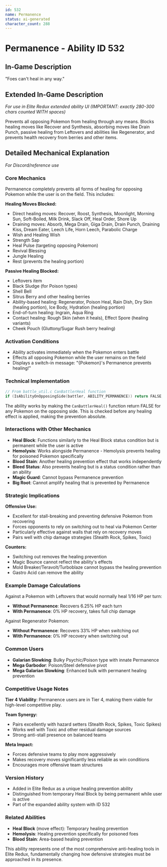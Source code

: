 ```yaml
---
id: 532
name: Permanence
status: ai-generated
character_count: 288
---
```


# Permanence - Ability ID 532

## In-Game Description
"Foes can't heal in any way."

## Extended In-Game Description
*For use in Elite Redux extended ability UI (IMPORTANT: exactly 280-300 chars counted WITH spaces)*

Prevents all opposing Pokemon from healing through any means. Blocks healing moves like Recover and Synthesis, absorbing moves like Drain Punch, passive healing from Leftovers and abilities like Regenerator, and prevents health recovery from berries and other items.

## Detailed Mechanical Explanation
*For Discord/reference use*

### Core Mechanics
Permanence completely prevents all forms of healing for opposing Pokemon while the user is on the field. This includes:

**Healing Moves Blocked:**
- Direct healing moves: Recover, Roost, Synthesis, Moonlight, Morning Sun, Soft-Boiled, Milk Drink, Slack Off, Heal Order, Shore Up
- Draining moves: Absorb, Mega Drain, Giga Drain, Drain Punch, Draining Kiss, Dream Eater, Leech Life, Horn Leech, Parabolic Charge
- Wish and Healing Wish
- Strength Sap
- Heal Pulse (targeting opposing Pokemon)
- Revival Blessing
- Jungle Healing
- Rest (prevents the healing portion)

**Passive Healing Blocked:**
- Leftovers item
- Black Sludge (for Poison types)
- Shell Bell
- Sitrus Berry and other healing berries
- Ability-based healing: Regenerator, Poison Heal, Rain Dish, Dry Skin (healing portion), Ice Body, Hydration (healing portion)
- End-of-turn healing: Ingrain, Aqua Ring
- Contact healing: Rough Skin (when it heals), Effect Spore (healing variants)
- Cheek Pouch (Gluttony/Sugar Rush berry healing)

### Activation Conditions
- Ability activates immediately when the Pokemon enters battle
- Effects all opposing Pokemon while the user remains on the field
- Displays a switch-in message: "{Pokemon}'s Permanence prevents healing!"

### Technical Implementation
```c
// From battle_util.c CanBattlerHeal function
if (IsAbilityOnOpposingSide(battler, ABILITY_PERMANENCE)) return FALSE;
```

The ability works by making the `CanBattlerHeal()` function return FALSE for any Pokemon on the opposing side. This is checked before any healing effect is applied, making the prevention absolute.

### Interactions with Other Mechanics
- **Heal Block**: Functions similarly to the Heal Block status condition but is permanent while the user is active
- **Hemolysis**: Works alongside Permanence - Hemolysis prevents healing for poisoned Pokemon specifically
- **Blood Stain**: Another healing prevention effect that works independently
- **Bleed Status**: Also prevents healing but is a status condition rather than an ability
- **Magic Guard**: Cannot bypass Permanence prevention
- **Big Root**: Cannot amplify healing that is prevented by Permanence

### Strategic Implications
**Offensive Use:**
- Excellent for stall-breaking and preventing defensive Pokemon from recovering
- Forces opponents to rely on switching out to heal via Pokemon Center
- Particularly effective against walls that rely on recovery moves
- Pairs well with chip damage strategies (Stealth Rock, Spikes, Toxic)

**Counters:**
- Switching out removes the healing prevention
- Magic Bounce cannot reflect the ability's effects
- Mold Breaker/Teravolt/Turboblaze cannot bypass the healing prevention
- Gastro Acid can remove the ability

### Example Damage Calculations
Against a Pokemon with Leftovers that would normally heal 1/16 HP per turn:
- **Without Permanence**: Recovers 6.25% HP each turn
- **With Permanence**: 0% HP recovery, takes full chip damage

Against Regenerator Pokemon:
- **Without Permanence**: Recovers 33% HP when switching out
- **With Permanence**: 0% HP recovery when switching out

### Common Users
- **Galarian Slowking**: Bulky Psychic/Poison type with innate Permanence
- **Mega Garbodor**: Poison/Steel defensive pivot
- **Mega Galarian Slowking**: Enhanced bulk with permanent healing prevention

### Competitive Usage Notes
**Tier 4 Viability**: Permanence users are in Tier 4, making them viable for high-level competitive play.

**Team Synergy:**
- Pairs excellently with hazard setters (Stealth Rock, Spikes, Toxic Spikes)
- Works well with Toxic and other residual damage sources
- Strong anti-stall presence on balanced teams

**Meta Impact:**
- Forces defensive teams to play more aggressively
- Makes recovery moves significantly less reliable as win conditions
- Encourages more offensive team structures

### Version History
- Added in Elite Redux as a unique healing prevention ability
- Distinguished from temporary Heal Block by being permanent while user is active
- Part of the expanded ability system with ID 532

### Related Abilities
- **Heal Block** (move effect): Temporary healing prevention
- **Hemolysis**: Healing prevention specifically for poisoned foes
- **Blood Stain**: Area-based healing prevention

This ability represents one of the most comprehensive anti-healing tools in Elite Redux, fundamentally changing how defensive strategies must be approached in its presence.